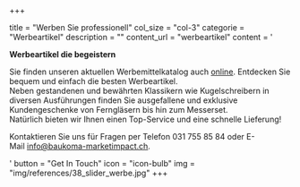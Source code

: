 +++

  title = "Werben Sie professionell"
  col_size = "col-3"
  categorie = "Werbeartikel"
  description = ""
  content_url = "werbeartikel"
  content = '<p><strong>Werbeartikel die begeistern</strong></p><p>Sie finden unseren aktuellen Werbemittelkatalog auch&nbsp;<a href="http://www.yumpu.com/de/embed/view/6ntVlyfLoiPqgw1c" target="_blank">online</a>. Entdecken Sie bequem und einfach die besten Werbeartikel.<br />Neben gestandenen und bew&auml;hrten Klassikern wie Kugelschreibern in diversen Ausf&uuml;hrungen finden Sie ausgefallene und exklusive Kundengeschenke von Ferngl&auml;sern bis hin zum Messerset.<br />Nat&uuml;rlich bieten wir Ihnen einen Top-Service und eine schnelle Lieferung!</p><p>Kontaktieren Sie uns f&uuml;r Fragen per Telefon 031 755 85 84 oder E-Mail&nbsp;<a href="mailto:info@baukoma-marketimpact.ch">info@baukoma-marketimpact.ch</a>.</p>'
  button = "Get In Touch"
  icon = "icon-bulb"
  img = "img/references/38_slider_werbe.jpg"
+++



<!--more-->